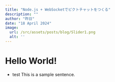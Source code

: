 ```yaml
---
title: "Node.js + WebSocketでピクトチャットをつくる"
description: ""
author: "昨日"
date: "18 April 2024"
image:
  url: /src/assets/posts/blog/Slider1.png
  alt: ''
---
```

# Hello World!
- test
This is a sample sentence.
